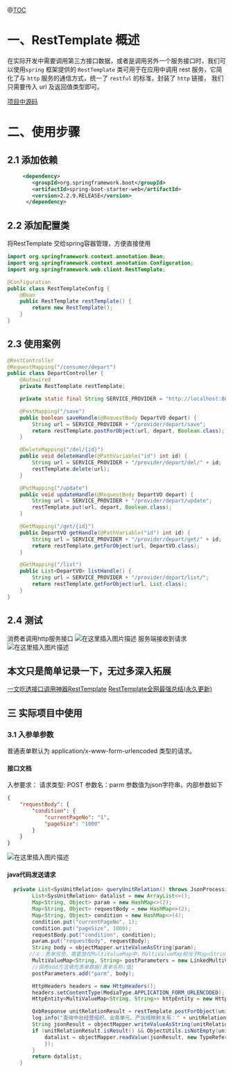 ﻿@[TOC](RestTemplate使用)

# 一、RestTemplate 概述

在实际开发中需要调用第三方接口数据，或者是调用另外一个服务接口时，我们可以使用`spring` 框架提供的 `RestTemplate` 类可用于在应用中调用 rest 服务，它简化了与 `http` 服务的通信方式，统一了 `restful` 的标准，封装了 `http` 链接， 我们只需要传入 url 及返回值类型即可。

[项目中源码](https://github.com/wxl52d41/springCloudAlibaba/tree/main/00-feign-resttemplate)

# 二、使用步骤

## 2.1 添加依赖

```xml
     <dependency>
        <groupId>org.springframework.boot</groupId>
        <artifactId>spring-boot-starter-web</artifactId>
        <version>2.2.9.RELEASE</version>
      </dependency>
```

## 2.2 添加配置类
 将RestTemplate 交给spring容器管理，方便直接使用
```java
import org.springframework.context.annotation.Bean;
import org.springframework.context.annotation.Configuration;
import org.springframework.web.client.RestTemplate;

@Configuration
public class RestTemplateConfig {
    @Bean
    public RestTemplate restTemplate() {
        return new RestTemplate();
    }
}
```

## 2.3 使用案例

```java
@RestController
@RequestMapping("/consumer/depart")
public class DepartController {
    @Autowired
    private RestTemplate restTemplate;

    private static final String SERVICE_PROVIDER = "http://localhost:8081";

    @PostMapping("/save")
    public boolean saveHandle(@RequestBody DepartVO depart) {
        String url = SERVICE_PROVIDER + "/provider/depart/save";
        return restTemplate.postForObject(url, depart, Boolean.class);
    }

    @DeleteMapping("/del/{id}")
    public void deleteHandle(@PathVariable("id") int id) {
        String url = SERVICE_PROVIDER + "/provider/depart/del/" + id;
        restTemplate.delete(url);
    }

    @PutMapping("/update")
    public void updateHandle(@RequestBody DepartVO depart) {
        String url = SERVICE_PROVIDER + "/provider/depart/update";
        restTemplate.put(url, depart, Boolean.class);
    }

    @GetMapping("/get/{id}")
    public DepartVO getHandle(@PathVariable("id") int id) {
        String url = SERVICE_PROVIDER + "/provider/depart/get/" + id;
        return restTemplate.getForObject(url, DepartVO.class);
    }

    @GetMapping("/list")
    public List<DepartVO> listHandle() {
        String url = SERVICE_PROVIDER + "/provider/depart/list/";
        return restTemplate.getForObject(url, List.class);
    }
}
```

## 2.4 测试
消费者调用http服务接口
![在这里插入图片描述](https://img-blog.csdnimg.cn/0d7b02ea0d304bac99b74aef85495783.png)
服务端接收到请求
![在这里插入图片描述](https://img-blog.csdnimg.cn/84ae5690a4564f6589c5fa4a43fd37ae.png)

## 本文只是简单记录一下，无过多深入拓展

[一文吃透接口调用神器RestTemplate](https://jishuin.proginn.com/p/763bfbd6b359)
[RestTemplate全网最强总结(永久更新)](https://learnku.com/articles/53555)


## 三 实际项目中使用

###  3.1 入参单参数
普通表单默认为 application/x-www-form-urlencoded 类型的请求。

#### 接口文档
入参要求：
请求类型: POST
参数名：parm
参数值为json字符串，内部参数如下

```json
{
    "requestBody": {
        "condition": {
            "currentPageNo": "1",
            "pageSize": "1000"
        }
    }
}
```
![在这里插入图片描述](https://img-blog.csdnimg.cn/943a091d18a041aabaa0d318f2a5f62e.png)

####  java代码发送请求

```java
  private List<SysUnitRelation> queryUnitRelation() throws JsonProcessingException {
        List<SysUnitRelation> datalist = new ArrayList<>();
        Map<String, Object> param = new HashMap<>(2);
        Map<String, Object> requestBody = new HashMap<>(2);
        Map<String, Object> condition = new HashMap<>(4);
        condition.put("currentPageNo", 1);
        condition.put("pageSize", 1000);
        requestBody.put("condition", condition);
        param.put("requestBody", requestBody);
        String body = objectMapper.writeValueAsString(param);
       //①：表单信息，需要放在MultiValueMap中，MultiValueMap相当于Map<String,List<String>>
        MultiValueMap<String, String> postParameters = new LinkedMultiValueMap<>();
        //调用add方法填充表单数据(表单名称:值)
        postParameters.add("parm", body);

        HttpHeaders headers = new HttpHeaders();
        headers.setContentType(MediaType.APPLICATION_FORM_URLENCODED);
        HttpEntity<MultiValueMap<String, String>> httpEntity = new HttpEntity<>(postParameters, headers);

        QxbResponse unitRelationResult = restTemplate.postForObject(unitRelationUrl, httpEntity, QxbResponse.class);
        log.info("查询中台经营组织、业务单元、产出线映射关系：" + unitRelationUrl + "结束\n返回结果：" + unitRelationResult);
        String jsonResult = objectMapper.writeValueAsString(unitRelationResult.getContent());
        if (unitRelationResult.isResult() && ObjectUtils.isNotEmpty(unitRelationResult.getContent())) {
            datalist = objectMapper.readValue(jsonResult, new TypeReference<List<SysUnitRelation>>() {
            });
        }
        return datalist;
    }
```

